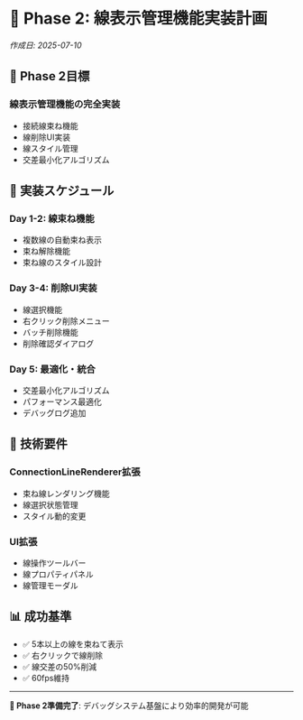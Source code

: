 # 🎯 Phase 2: 線表示管理機能実装計画

*作成日: 2025-07-10*

## 🎯 Phase 2目標

### **線表示管理機能の完全実装**
- 接続線束ね機能
- 線削除UI実装  
- 線スタイル管理
- 交差最小化アルゴリズム

## 📅 実装スケジュール

### **Day 1-2: 線束ね機能**
- 複数線の自動束ね表示
- 束ね解除機能
- 束ね線のスタイル設計

### **Day 3-4: 削除UI実装**
- 線選択機能
- 右クリック削除メニュー
- バッチ削除機能
- 削除確認ダイアログ

### **Day 5: 最適化・統合**
- 交差最小化アルゴリズム
- パフォーマンス最適化
- デバッグログ追加

## 🔧 技術要件

### **ConnectionLineRenderer拡張**
- 束ね線レンダリング機能
- 線選択状態管理
- スタイル動的変更

### **UI拡張**
- 線操作ツールバー
- 線プロパティパネル
- 線管理モーダル

## 📊 成功基準

- ✅ 5本以上の線を束ねて表示
- ✅ 右クリックで線削除
- ✅ 線交差の50%削減
- ✅ 60fps維持

---

**🚀 Phase 2準備完了**: デバッグシステム基盤により効率的開発が可能